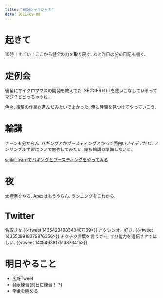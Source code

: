 ```yaml
---
title: "日記シャキシャキ"
date: 2021-09-08
---
```


# 起きて
10時！すごい！ここから健全の力を取り戻す. あと昨日の分の日記も書く.

# 定例会
後輩にマイクロマウスの開発を教えてた. SEGGER RTTを使いこなしているってマジ？ビビっちゃうね...

色々, 後輩の作業が進んだみたいでよかった. 俺も時間を見つけてやっていこう.

# 輪講
ナーンも分からん. バギングとかブースティングとかって面白いアイデアだな. アンサンブル学習について勉強してみたい. 俺も輪講の準備しないと.

[scikit-learnでバギングとブースティングをやってみる](https://qiita.com/ground0state/items/105d16cdd6fb7a74d309)
# 夜
太極拳をやる. Apexはもうやらん. ランニングをこれから.

# Twitter
名取さな
{{<tweet 1435423498340487169>}}
バクシンオー好き.
{{<tweet 1435509918379876356>}}
チクチク言葉を言うカモ, ぜひ能力を遺伝させてほしい.
{{<tweet 1435463817513873415>}}
# 明日やること
- 広報Tweet
- 発表練習(前日に練習！？)
- 学会を眺める